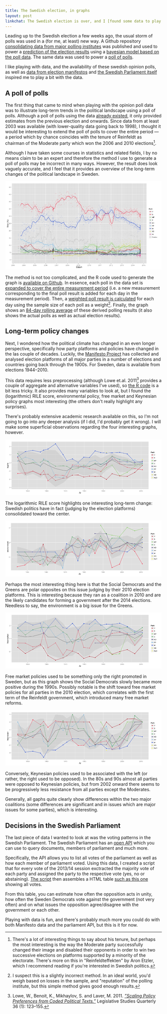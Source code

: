 ```yaml
---
title: The Swedish election, in graphs
layout: post
linkchat: The Swedish election is over, and I [found some data to play with](<self>).
---
```


Leading up to the Swedish election a few weeks ago, the usual storm of polls was used in a (for me, at least) new way. A Github repository [consolidating data from major polling institutes][MansMeg-SwedishPolls] was published and used to power a [prediction of the election results][bottenada] using a [bayesian model based on the poll data][MansMeg-Ada]. The same data was used to power a [poll of polls][pollofpolls].

[MansMeg-SwedishPolls]: https://github.com/MansMeg/SwedishPolls
[MansMeg-Ada]: https://github.com/MansMeg/Ada
[bottenada]: https://bottenada.se
[pollofpolls]: https://pollofpolls.se

I like playing with data, and the availability of these swedish opinion polls, as well as [data from election manifestos][Manifesto] and [the Swedish Parliament itself][riksdagen] inspired me to play a bit with the data.

[Manifesto]: https://manifesto-project.wzb.eu
[riksdagen]: https://data.riksdagen.se

## A poll of polls

The first thing that came to mind when playing with the opinion poll data was to illustrate long-term trends in the political landscape using a poll of polls. Although a poll of polls using the data [already existed][pollofpolls], it only provided estimates from the previous election and onwards. Since data from at least 2003 was available (with lower-quality data going back to 1998), I thought it would be interesting to extend the poll of polls to cover the entire period — a period which by chance coincides with the tenure of Reinfeldt as chairman of the Moderate party which won the 2006 and 2010 elections[^reinfeldt].

[^reinfeldt]: There's a lot of interesting things to say about his tenure, but perhaps the most interesting is the way the Moderate party successfully changed their image and disabled their opponents in order to win two successive elections on platforms supported by a minority of the electorate. There's more on this in "Reinfeldteffekten" by Aron Etzler, which I recommend reading if you're interested in Swedish politics.

Although I have taken some courses in statistics and related fields, I by no means claim to be an expert and therefore the method I use to generate a poll of polls may be incorrect in many ways. However, the result does look vaguely accurate, and I feel that it provides an overview of the long-term changes of the political landscape in Sweden.

![Poll of polls in Sweden, 2003–2014][polls-img]

The method is not too complicated, and the R code used to generate the graph is [available on Github][gh-polls]. In essence, each poll in the data set is [expanded to cover the entire measurement period][polls-expand] (i.e. a new measurement corresponding to the final poll result is added for each day in the measurement period). Then, a [weighted poll result is calculated][polls-weight] for each day using the sample size of each poll as a weight[^dubious-1]. Finally, the graph shows an [84-day rolling average][polls-plot] of these derived polling results (it also shows the actual polls as well as actual election results).

[^dubious-1]: I suspect this is a slightly incorrect method. In an ideal world, you'd weigh based on losses in the sample, and "reputation" of the polling institute, but this simple method gives good enough results.

[gh-polls]: https://github.com/urdh/r-things/tree/master/polls
[polls-expand]: https://github.com/urdh/r-things/blob/86d6a8781b332a5ae31caf8ff4efc052d696ab9c/polls/polls.r#L44-47
[polls-weight]: https://github.com/urdh/r-things/blob/86d6a8781b332a5ae31caf8ff4efc052d696ab9c/polls/polls.r#L49-51
[polls-plot]: https://github.com/urdh/r-things/blob/86d6a8781b332a5ae31caf8ff4efc052d696ab9c/polls/polls.r#L99-109
[polls-img]: /assets/the-swedish-election-in-graphs/polls.png

## Long-term policy changes

Next, I wondered how the political climate has changed in an even longer perspective, specifically how party platforms and policies have changed in the las couple of decades. Luckily, the [Manifesto Project][Manifesto] has collected and analysed election platforms of all major parties in a number of elections and countries going back through the 1900s. For Sweden, data is available from elections 1944–2010.

This data requires less preprocessing (although Lowe et.al. 2011[^lowe] provides a couple of aggregate and alternative variables I've used), so [the R code][gh-manifesto] is a bit less tricky. It also provides many variables to look at, but I found the (logarithmic) RILE score, environmental policy, free market and Keynesian policy graphs most interesting (the others don't really highlight any surprises).

There's probably extensive academic research available on this, so I'm not going to go into any deeper analysis (if I did, I'd probably get it wrong). I will make some superficial observations regarding the four interesting graphs, however.

![Logarithmic RILE score of Swedish parties, 1944–2010][logrile-img]

The logarithmic RILE score highlights one interesting long-term change: Swedish politics have in fact (judging by the election platforms) consolidated toward the center.

![Environmental policy score of Swedish parties, 1944–2010][environment-img]

Perhaps the most interesting thing here is that the Social Democrats and the Greens are polar opposites on this issue judging by their 2010 election platforms. This is interesting because they ran as a coalition in 2010 and are the likely candidates for forming a government after the 2014 elections. Needless to say, the environment is a big issue for the Greens.

![Free market policy score of Swedish parties, 1944–2010][freemarket-img]

Free market policies used to be something only the right promoted in Sweden, but as this graph shows the Social Democrats slowly became more positive during the 1990s. Possibly notable is the shift toward free market policies for all parties in the 2010 election, which correlates with the first term of the Reinfeldt government, which introduced many free market reforms.

![Keynesian policy score of Swedish parties, 1944–2010][keynesian-img]

Conversely, Keynesian policies used to be associated with the left (or rather, the right used to be opposed). In the 80s and 90s almost all parties were opposed to Keynesian policies, but from 2002 onward there seems to be progressively less resistance from all parties except the Moderates.

Generally, all gaphs quite clearly show differences within the two major coalitions (some differences are significant and in issues which are major issues for some parties), which is interesting.

[^lowe]: Lowe, W., Benoit, K., Mikhaylov, S. and Laver, M. 2011. [*”Scaling Policy Preferences from Coded Political Texts.”*][lowe] Legislative Studies Quarterly 36 (1): 123–155.

[lowe]: https://doi.org/10.1111/j.1939-9162.2010.00006.x

[logrile-img]: /assets/the-swedish-election-in-graphs/logrile.png
[environment-img]: /assets/the-swedish-election-in-graphs/environment.png
[freemarket-img]: /assets/the-swedish-election-in-graphs/freemarket.png
[keynesian-img]: /assets/the-swedish-election-in-graphs/keynesian.png
[gh-manifesto]: https://github.com/urdh/r-things/tree/master/manifesto

## Decisions in the Swedish Parliament

The last piece of data I wanted to look at was the voting patterns in the Swedish Parliament. The Swedish Parliament has an [open API][riksdagen] which you can use to query documents, members of parliament and much more.

Specifically, the API allows you to list all votes of the parliament as well as how each member of parliament voted. Using this data, I created a script that for every vote of the 2013/14 session exctracted the majority vote of each party and assigned the party to the respective vote (yes, no or abstaining). [The script][gist-vote] then assembles a HTML table [such as this one][gist-html] showing all votes.

From this table, you can estimate how often the opposition acts in unity, how often the Sweden Democrats vote against the government (not very often) and on what issues the opposition agree/disagree with the government or each other.

Playing with data is fun, and there's probably much more you could do with both Manifesto data and the parliament API, but this is it for now.

[gist-vote]: https://gist.github.com/urdh/5d61d4d66b257c96718b
[gist-html]: https://bit.ly/voteringar1314
